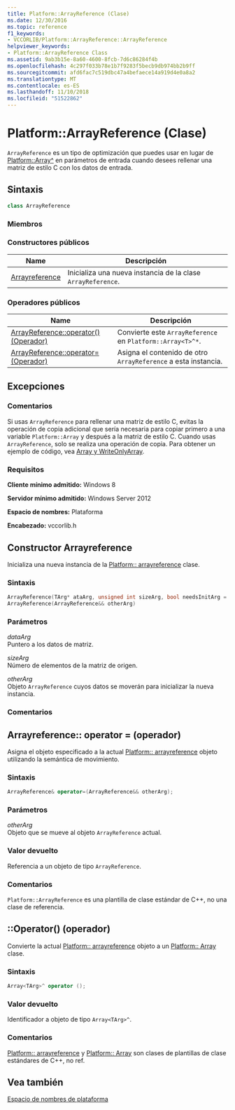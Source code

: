 ```yaml
---
title: Platform::ArrayReference (Clase)
ms.date: 12/30/2016
ms.topic: reference
f1_keywords:
- VCCORLIB/Platform::ArrayReference::ArrayReference
helpviewer_keywords:
- Platform::ArrayReference Class
ms.assetid: 9ab3b15e-8a60-4600-8fcb-7d6c86284f4b
ms.openlocfilehash: 4c297f033b78e1b7f9283f5becb9db974bb2b9ff
ms.sourcegitcommit: afd6fac7c519dbc47a4befaece14a919d4e0a8a2
ms.translationtype: MT
ms.contentlocale: es-ES
ms.lasthandoff: 11/10/2018
ms.locfileid: "51522862"
---
```

# <a name="platformarrayreference-class"></a>Platform::ArrayReference (Clase)

`ArrayReference` es un tipo de optimización que puedes usar en lugar de [Platform::Array^](../cppcx/platform-array-class.md) en parámetros de entrada cuando desees rellenar una matriz de estilo C con los datos de entrada.

## <a name="syntax"></a>Sintaxis

```cpp
class ArrayReference
```

### <a name="members"></a>Miembros

### <a name="public-constructors"></a>Constructores públicos

|Name|Descripción|
|----------|-----------------|
|[Arrayreference](#ctor)|Inicializa una nueva instancia de la clase `ArrayReference`.|

### <a name="public-operators"></a>Operadores públicos

|Name|Descripción|
|----------|-----------------|
|[ArrayReference::operator() (Operador)](#operator-call)|Convierte este `ArrayReference` en `Platform::Array<T>^*`.|
|[ArrayReference::operator= (Operador)](#operator-assign)|Asigna el contenido de otro `ArrayReference` a esta instancia.|

## <a name="exceptions"></a>Excepciones

### <a name="remarks"></a>Comentarios

Si usas `ArrayReference` para rellenar una matriz de estilo C, evitas la operación de copia adicional que sería necesaria para copiar primero a una variable `Platform::Array` y después a la matriz de estilo C. Cuando usas `ArrayReference`, solo se realiza una operación de copia. Para obtener un ejemplo de código, vea [Array y WriteOnlyArray](../cppcx/array-and-writeonlyarray-c-cx.md).

### <a name="requirements"></a>Requisitos

**Cliente mínimo admitido:** Windows 8

**Servidor mínimo admitido:** Windows Server 2012

**Espacio de nombres:** Plataforma

**Encabezado:** vccorlib.h

## <a name="ctor"></a>  Constructor Arrayreference

Inicializa una nueva instancia de la [Platform:: arrayreference](../cppcx/platform-arrayreference-class.md) clase.

### <a name="syntax"></a>Sintaxis

```cpp
ArrayReference(TArg* ataArg, unsigned int sizeArg, bool needsInitArg = false);
ArrayReference(ArrayReference&& otherArg)
```

### <a name="parameters"></a>Parámetros

*dataArg*<br/>
Puntero a los datos de matriz.

*sizeArg*<br/>
Número de elementos de la matriz de origen.

*otherArg*<br/>
Objeto `ArrayReference` cuyos datos se moverán para inicializar la nueva instancia.

### <a name="remarks"></a>Comentarios

## <a name="operator-assign"></a>  Arrayreference:: operator = (operador)

Asigna el objeto especificado a la actual [Platform:: arrayreference](../cppcx/platform-arrayreference-class.md) objeto utilizando la semántica de movimiento.

### <a name="syntax"></a>Sintaxis

```cpp
ArrayReference& operator=(ArrayReference&& otherArg);
```

### <a name="parameters"></a>Parámetros

*otherArg*<br/>
Objeto que se mueve al objeto `ArrayReference` actual.

### <a name="return-value"></a>Valor devuelto

Referencia a un objeto de tipo `ArrayReference`.

### <a name="remarks"></a>Comentarios

`Platform::ArrayReference` es una plantilla de clase estándar de C++, no una clase de referencia.

## <a name="operator-call"></a>  ::Operator() (operador)

Convierte la actual [Platform:: arrayreference](../cppcx/platform-arrayreference-class.md) objeto a un [Platform:: Array](../cppcx/platform-array-class.md) clase.

### <a name="syntax"></a>Sintaxis

```cpp
Array<TArg>^ operator ();
```

### <a name="return-value"></a>Valor devuelto

Identificador a objeto de tipo `Array<TArg>^`.

### <a name="remarks"></a>Comentarios

[Platform:: arrayreference](../cppcx/platform-arrayreference-class.md) y [Platform:: Array](../cppcx/platform-array-class.md) son clases de plantillas de clase estándares de C++, no ref.

## <a name="see-also"></a>Vea también

[Espacio de nombres de plataforma](../cppcx/platform-namespace-c-cx.md)